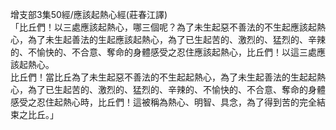 增支部3集50經/應該起熱心經(莊春江譯)  
「比丘們！以三處應該起熱心，哪三個呢？為了未生起惡不善法的不生起應該起熱心，為了未生起善法的生起應該起熱心，為了已生起苦的、激烈的、猛烈的、辛辣的、不愉快的、不合意、奪命的身體感受之忍住應該起熱心，比丘們！以這三處應該起熱心。  
比丘們！當比丘為了未生起惡不善法的不生起起熱心，為了未生起善法的生起起熱心，為了已生起苦的、激烈的、猛烈的、辛辣的、不愉快的、不合意、奪命的身體感受之忍住起熱心時，比丘們！這被稱為熱心、明智、具念，為了得到苦的完全結束之比丘。」  
  
  
